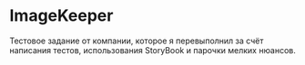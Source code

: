 # ImageKeeper
Тестовое задание от компании, которое я перевыполнил за счёт написания тестов, использования StoryBook и парочки мелких нюансов.
